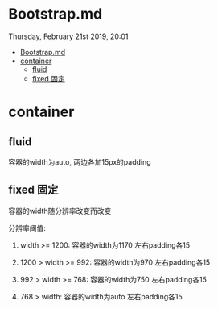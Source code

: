 # Bootstrap.md
Thursday, February 21st 2019, 20:01

<!-- @import "[TOC]" {cmd="toc" depthFrom=1 depthTo=6 orderedList=false} -->
<!-- code_chunk_output -->

* [Bootstrap.md](#bootstrapmd)
* [container](#container)
	* [fluid](#fluid)
	* [fixed 固定](#fixed-固定)

<!-- /code_chunk_output -->

# container

## fluid

容器的width为auto, 两边各加15px的padding

## fixed 固定

容器的width随分辨率改变而改变

分辨率阈值:

1. width >= 1200: 容器的width为1170 左右padding各15

2. 1200 > width >= 992: 容器的width为970 左右padding各15

3. 992 > width >= 768: 容器的width为750 左右padding各15

4. 768 > width: 容器的width为auto 左右padding各15
